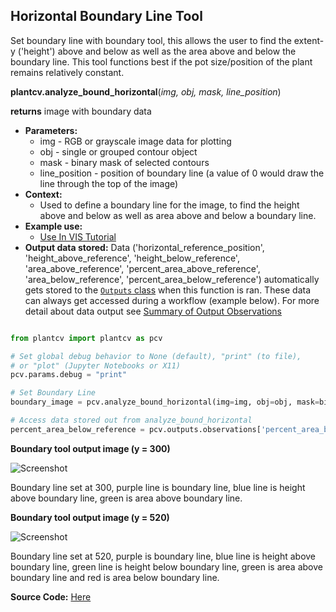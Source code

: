 ## Horizontal Boundary Line Tool

Set boundary line with boundary tool, this allows the user to find the extent-y ('height')
above and below as well as the area above and below the boundary line. This tool functions 
best if the pot size/position of the plant remains relatively constant.
 
**plantcv.analyze_bound_horizontal**(*img, obj, mask, line_position*)

**returns** image with boundary data

- **Parameters:**
    - img - RGB or grayscale image data for plotting
    - obj - single or grouped contour object
    - mask - binary mask of selected contours
    - line_position - position of boundary line (a value of 0 would draw the line through the top of the image)
- **Context:**
    - Used to define a boundary line for the image, to find the height above and below as well as area above and below a boundary line.
- **Example use:**
    - [Use In VIS Tutorial](vis_tutorial.md)
- **Output data stored:** Data ('horizontal_reference_position', 'height_above_reference', 'height_below_reference', 'area_above_reference', 'percent_area_above_reference',
    'area_below_reference', 'percent_area_below_reference') automatically gets stored to the [`Outputs` class](outputs.md) when this function is ran. 
    These data can always get accessed during a workflow (example below). For more detail about data output see [Summary of Output Observations](output_measurements.md#summary-of-output-observations)

```python

from plantcv import plantcv as pcv

# Set global debug behavior to None (default), "print" (to file), 
# or "plot" (Jupyter Notebooks or X11)
pcv.params.debug = "print"

# Set Boundary Line    
boundary_image = pcv.analyze_bound_horizontal(img=img, obj=obj, mask=bin_mask, line_position=300)

# Access data stored out from analyze_bound_horizontal
percent_area_below_reference = pcv.outputs.observations['percent_area_below_reference']['value']

```

**Boundary tool output image (y = 300)**

![Screenshot](img/documentation_images/analyze_bound_horizontal/boundary_950.jpg)

Boundary line set at 300, purple line is boundary line, blue line is height above boundary line, 
green is area above boundary line.

**Boundary tool output image (y = 520)**

![Screenshot](img/documentation_images/analyze_bound_horizontal/boundary_330.jpg)

Boundary line set at 520, purple is boundary line, blue line is height above boundary line, 
green line is height below boundary line, green is area above boundary line and red is area below boundary line.

**Source Code:** [Here](https://github.com/danforthcenter/plantcv/blob/master/plantcv/plantcv/analyze_bound_horizontal.py)
